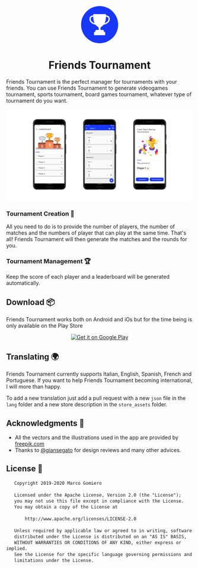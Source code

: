 <div align="center">
  <img style="border-radius: 50%" src="assets/app-icon.png" width="100px">
  <h1>Friends Tournament</h1>
</div>

Friends Tournament is the perfect manager for tournaments with your friends. You can use Friends Tournament to generate videogames tournament, sports tournament, board games tournament, whatever type of tournament do you want.

<div align="center">
  <img src="store_assets/banner_generic.png">
</div>

### Tournament Creation 🎲

All you need to do is to provide the number of players, the number of matches and the numbers of player that can play at the same time. That's all! Friends Tournament will then generate the matches and the rounds for you.

### Tournament Management 🏆

Keep the score of each player and a leaderboard will be generated automatically.

## Download 📦

Friends Tournament works both on Android and iOs but for the time being is only available on the Play Store

<div align="center"><a href="https://play.google.com/store/apps/details?id=com.prof.friends_tournament"><img alt="Get it on Google Play" src="https://play.google.com/intl/en_us/badges/images/generic/en_badge_web_generic.png" width="200px"/></a></div>

## Translating 🌍

Friends Tournament currently supports Italian, English, Spanish, French and Portuguese. 
If you want to help Friends Tournament becoming international, I will more than happy.

To add a new translation just add a pull request with a new `json` file in the `lang` folder and a new store description in the `store_assets` folder.

## Acknowledgments 🌸

- All the vectors and the illustrations used in the app are provided by [freepik.com](https://it.freepik.com/foto-vettori-gratuito/design)
- Thanks to [@giansegato](https://giansegato.com/) for design reviews and many other advices.

## License 📄

```
   Copyright 2019-2020 Marco Gomiero

   Licensed under the Apache License, Version 2.0 (the "License");
   you may not use this file except in compliance with the License.
   You may obtain a copy of the License at

       http://www.apache.org/licenses/LICENSE-2.0

   Unless required by applicable law or agreed to in writing, software
   distributed under the License is distributed on an "AS IS" BASIS,
   WITHOUT WARRANTIES OR CONDITIONS OF ANY KIND, either express or implied.
   See the License for the specific language governing permissions and
   limitations under the License.
```